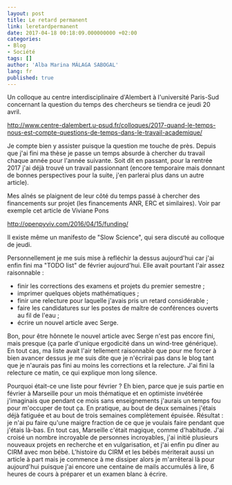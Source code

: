 ```yaml
---
layout: post
title: Le retard permanent
link: leretardpermanent
date: 2017-04-18 00:18:09.000000000 +02:00
categories:
- Blog
- Société
tags: []
author: 'Alba Marina MÁLAGA SABOGAL'
lang: fr
published: true
---
```


Un colloque au centre interdisciplinaire d'Alembert à l'université Paris-Sud concernant la question du temps des chercheurs se tiendra ce jeudi 20 avril.

http://www.centre-dalembert.u-psud.fr/colloques/2017-quand-le-temps-nous-est-compte-questions-de-temps-dans-le-travail-academique/

Je compte bien y assister puisque la question me touche de près. Depuis que j'ai fini ma thèse je passe un temps absurde à chercher du travail chaque année pour l'année suivante. Soit dit en passant, pour la rentrée 2017 j'ai déjà trouvé un travail passionnant (encore temporaire mais donnant de bonnes perspectives pour la suite, j'en parlerai plus dans un autre article).

Mes aînés se plaignent de leur côté du temps passé à chercher des financements sur projet (les financements ANR, ERC et similaires). Voir par exemple cet article de Viviane Pons

<http://openpyviv.com/2016/04/15/funding/>

Il existe même un manifesto de "Slow Science", qui sera discuté au colloque de jeudi.

Personnellement je me suis mise à refléchir la dessus aujourd'hui car j'ai enfin fini ma "TODO list" de février aujourd'hui. Elle avait pourtant l'air assez raisonnable :

-   finir les corrections des examens et projets du premier semestre ;
-   imprimer quelques objets mathématiques ;
-   finir une relecture pour laquelle j'avais pris un retard considérable ;
-   faire les candidatures sur les postes de maître de conférences ouverts au fil de l'eau ;
-   écrire un nouvel article avec Serge.

Bon, pour être hônnete le nouvel article avec Serge n'est pas encore fini, mais presque (ça parle d'unique ergodicité dans un wind-tree générique). En tout cas, ma liste avait l'air tellement raisonnable que pour me forcer à bien avancer dessus je me suis dite que je n'écrirai pas dans le blog tant que je n'aurais pas fini au moins les corrections et la relecture. J'ai fini la relecture ce matin, ce qui explique mon long silence.

Pourquoi était-ce une liste pour février ? Eh bien, parce que je suis partie en février à Marseille pour un mois thématique et en optimiste invétérée j'imaginais que pendant ce mois sans enseignements j'aurais un temps fou pour m'occuper de tout ça. En pratique, au bout de deux semaines j'étais déjà fatiguée et au bout de trois semaines complètement épuisée. Résultat : je n'ai pu faire qu'une maigre fraction de ce que je voulais faire pendant que j'étais là-bas. En tout cas, Marseille c'était magique, comme d'habitude. J'ai croisé un nombre incroyable de personnes incroyables, j'ai initié plusieurs nouveaux projets en recherche et en vulgarisation, et j'ai enfin pu dîner au CIRM avec mon bébé. L'histoire du CIRM et les bébés mériterait aussi un article à part mais je commence à me dissiper alors je m'arrêterai là pour aujourd'hui puisque j'ai encore une centaine de mails accumulés à lire, 6 heures de cours à préparer et un examen blanc à écrire.
